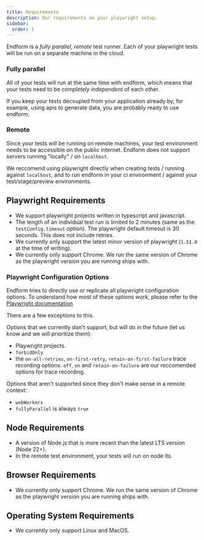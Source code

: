 ```yaml
---
title: Requirements
description: Our requirements on your playwright setup.
sidebar:
  order: 1
---
```


Endform is a _fully parallel_, _remote_ test runner.
Each of your playwright tests will be run on a separate machine in the cloud.

### Fully parallel

All of your tests will run at the same time with endform, which means that your tests need to be _completely independent_ of each other.

If you keep your tests decoupled from your application already by, for example, using apis to generate data, you are probably ready to use endform.

### Remote

Since your tests will be running on remote machines, your test environment needs to be accessible on the public internet.
Endform does not support servers running "locally" / on `localhost`.

We reccomend using playwright directly when creating tests / running against `localhost`, and to run endform in your ci environment / against your test/stage/preview environments.

## Playwright Requirements

- We support playwright projects written in typescript and javascript.
- The length of an individual test run is limited to 2 minutes (same as the `testConfig.timeout` option). The playwright default timeout is 30 seconds. This does not include retries.
- We currently only support the latest minor version of playwright (`1.51.0` at the time of writing).
- We currently only support Chrome. We run the same version of Chrome as the playwright version you are running ships with.

### Playwright Configuration Options

Endform tries to directly use or replicate all playwright configuration options.
To understand how most of these options work, please refer to the [Playwright documentation](https://playwright.dev/docs/test-configuration).

There are a few exceptions to this.

Options that we currently don't support, but will do in the future (let us know and we will prioritize them):

- Playwright projects.
- `forbidOnly`
- the `on-all-retries`, `on-first-retry`, `retain-on-first-failure` trace recording options. `off`, `on` and `retain-on-failure` are our reccomended options for trace recording.

Options that aren't supported since they don't make sense in a remote context:

- `webWorkers`
- `fullyParallel` is always `true`

## Node Requirements

- A version of Node.js that is more recent than the latest LTS version (Node 22+).
- In the remote test environment, your tests will run on node lts.

## Browser Requirements

- We currently only support Chrome. We run the same version of Chrome as the playwright version you are running ships with.

## Operating System Requirements

- We currently only support Linux and MacOS.
